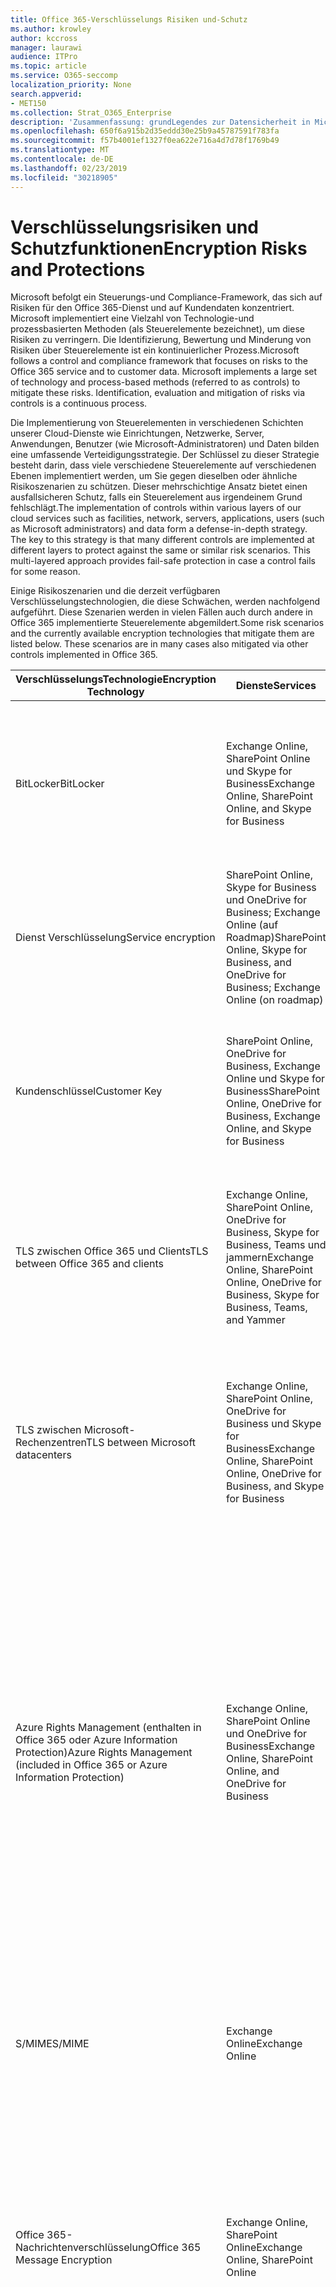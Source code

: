 ```yaml
---
title: Office 365-Verschlüsselungs Risiken und-Schutz
ms.author: krowley
author: kccross
manager: laurawi
audience: ITPro
ms.topic: article
ms.service: O365-seccomp
localization_priority: None
search.appverid:
- MET150
ms.collection: Strat_O365_Enterprise
description: 'Zusammenfassung: grundLegendes zur Datensicherheit in Microsoft Office 365.'
ms.openlocfilehash: 650f6a915b2d35eddd30e25b9a45787591f783fa
ms.sourcegitcommit: f57b4001ef1327f0ea622e716a4d7d78f1769b49
ms.translationtype: MT
ms.contentlocale: de-DE
ms.lasthandoff: 02/23/2019
ms.locfileid: "30218905"
---
```

# <a name="encryption-risks-and-protections"></a><span data-ttu-id="8b6af-103">Verschlüsselungsrisiken und Schutzfunktionen</span><span class="sxs-lookup"><span data-stu-id="8b6af-103">Encryption Risks and Protections</span></span>

<span data-ttu-id="8b6af-p101">Microsoft befolgt ein Steuerungs-und Compliance-Framework, das sich auf Risiken für den Office 365-Dienst und auf Kundendaten konzentriert. Microsoft implementiert eine Vielzahl von Technologie-und prozessbasierten Methoden (als Steuerelemente bezeichnet), um diese Risiken zu verringern. Die Identifizierung, Bewertung und Minderung von Risiken über Steuerelemente ist ein kontinuierlicher Prozess.</span><span class="sxs-lookup"><span data-stu-id="8b6af-p101">Microsoft follows a control and compliance framework that focuses on risks to the Office 365 service and to customer data. Microsoft implements a large set of technology and process-based methods (referred to as controls) to mitigate these risks. Identification, evaluation and mitigation of risks via controls is a continuous process.</span></span> 

<span data-ttu-id="8b6af-p102">Die Implementierung von Steuerelementen in verschiedenen Schichten unserer Cloud-Dienste wie Einrichtungen, Netzwerke, Server, Anwendungen, Benutzer (wie Microsoft-Administratoren) und Daten bilden eine umfassende Verteidigungsstrategie. Der Schlüssel zu dieser Strategie besteht darin, dass viele verschiedene Steuerelemente auf verschiedenen Ebenen implementiert werden, um Sie gegen dieselben oder ähnliche Risikoszenarien zu schützen. Dieser mehrschichtige Ansatz bietet einen ausfallsicheren Schutz, falls ein Steuerelement aus irgendeinem Grund fehlschlägt.</span><span class="sxs-lookup"><span data-stu-id="8b6af-p102">The implementation of controls within various layers of our cloud services such as facilities, network, servers, applications, users (such as Microsoft administrators) and data form a defense-in-depth strategy. The key to this strategy is that many different controls are implemented at different layers to protect against the same or similar risk scenarios. This multi-layered approach provides fail-safe protection in case a control fails for some reason.</span></span>

<span data-ttu-id="8b6af-p103">Einige Risikoszenarien und die derzeit verfügbaren Verschlüsselungstechnologien, die diese Schwächen, werden nachfolgend aufgeführt. Diese Szenarien werden in vielen Fällen auch durch andere in Office 365 implementierte Steuerelemente abgemildert.</span><span class="sxs-lookup"><span data-stu-id="8b6af-p103">Some risk scenarios and the currently available encryption technologies that mitigate them are listed below. These scenarios are in many cases also mitigated via other controls implemented in Office 365.</span></span>

| <span data-ttu-id="8b6af-112">VerschlüsselungsTechnologie</span><span class="sxs-lookup"><span data-stu-id="8b6af-112">Encryption Technology</span></span> | <span data-ttu-id="8b6af-113">Dienste</span><span class="sxs-lookup"><span data-stu-id="8b6af-113">Services</span></span> | <span data-ttu-id="8b6af-114">Schlüsselverwaltung</span><span class="sxs-lookup"><span data-stu-id="8b6af-114">Key Management</span></span> | <span data-ttu-id="8b6af-115">Risikoszenario</span><span class="sxs-lookup"><span data-stu-id="8b6af-115">Risk Scenario</span></span> | <span data-ttu-id="8b6af-116">Wert</span><span class="sxs-lookup"><span data-stu-id="8b6af-116">Value</span></span> |
|----------------------------------------------------------------------------------|--------------------------------------------------------------------------------------------------|---------------------|------------------------------------------------------------------------------------------------------------------------------------------|---------------------------------------------------------------------------------------------------------------------------------------------------------------------------------------------------------------------------------------------------------------------------------------------------------------------------------------------------------------------------------------------------------------------------------|
| <span data-ttu-id="8b6af-117">BitLocker</span><span class="sxs-lookup"><span data-stu-id="8b6af-117">BitLocker</span></span> | <span data-ttu-id="8b6af-118">Exchange Online, SharePoint Online und Skype for Business</span><span class="sxs-lookup"><span data-stu-id="8b6af-118">Exchange Online, SharePoint Online, and Skype for Business</span></span> | <span data-ttu-id="8b6af-119">Microsoft</span><span class="sxs-lookup"><span data-stu-id="8b6af-119">Microsoft</span></span> | <span data-ttu-id="8b6af-120">Datenträger oder Server in Office 365 werden gestohlen oder nicht ordnungsgemäß recycelt.</span><span class="sxs-lookup"><span data-stu-id="8b6af-120">Disks or servers in Office 365 are stolen or improperly recycled.</span></span> | <span data-ttu-id="8b6af-121">BitLocker bietet eine ausfallsichere Vorgehensweise zum Schutz vor Datenverlust aufgrund gestohlener oder nicht ordnungsgemäß recycelter Hardware (Server/Datenträger).</span><span class="sxs-lookup"><span data-stu-id="8b6af-121">BitLocker provides a fail-safe approach to protect against loss of data due to stolen or improperly recycled hardware (server/disk).</span></span> |
| <span data-ttu-id="8b6af-122">Dienst Verschlüsselung</span><span class="sxs-lookup"><span data-stu-id="8b6af-122">Service encryption</span></span> | <span data-ttu-id="8b6af-123">SharePoint Online, Skype for Business und OneDrive for Business; Exchange Online (auf Roadmap)</span><span class="sxs-lookup"><span data-stu-id="8b6af-123">SharePoint Online, Skype for Business, and OneDrive for Business; Exchange Online (on roadmap)</span></span> | <span data-ttu-id="8b6af-124">Microsoft</span><span class="sxs-lookup"><span data-stu-id="8b6af-124">Microsoft</span></span> | <span data-ttu-id="8b6af-125">Interner oder externer Hacker versucht, auf einzelne Dateien/Daten als BLOB zuzugreifen.</span><span class="sxs-lookup"><span data-stu-id="8b6af-125">Internal or external hacker tries to access individual files/data as a blob.</span></span> | <span data-ttu-id="8b6af-p104">Die verschlüsselten Daten können nicht ohne Zugriff auf Schlüssel entschlüsselt werden. Hilft, das Risiko eines Hacker-Zugriffs auf Daten zu verringern.</span><span class="sxs-lookup"><span data-stu-id="8b6af-p104">The encrypted data cannot be decrypted without access to keys. Helps to mitigate risk of a hacker accessing data.</span></span> |
| <span data-ttu-id="8b6af-128">Kundenschlüssel</span><span class="sxs-lookup"><span data-stu-id="8b6af-128">Customer Key</span></span> | <span data-ttu-id="8b6af-129">SharePoint Online, OneDrive for Business, Exchange Online und Skype for Business</span><span class="sxs-lookup"><span data-stu-id="8b6af-129">SharePoint Online, OneDrive for Business, Exchange Online, and Skype for Business</span></span> | <span data-ttu-id="8b6af-130">Kunde</span><span class="sxs-lookup"><span data-stu-id="8b6af-130">Customer</span></span> | <span data-ttu-id="8b6af-131">N/A (dieses Feature ist als Compliance-Feature konzipiert; nicht als Risikominderung.)</span><span class="sxs-lookup"><span data-stu-id="8b6af-131">N/A (This feature is designed as a compliance feature; not as a mitigation for any risk.)</span></span> | <span data-ttu-id="8b6af-132">Hilft Kunden bei der Erfüllung interner Vorschriften und Compliance-Verpflichtungen sowie der Möglichkeit, den Office 365-Dienst zu verlassen und den Zugriff von Microsoft auf Daten zu widerrufen.</span><span class="sxs-lookup"><span data-stu-id="8b6af-132">Helps customers meet internal regulation and compliance obligations, and the ability to leave the Office 365 service and revoke Microsoft’s access to data</span></span> |
| <span data-ttu-id="8b6af-133">TLS zwischen Office 365 und Clients</span><span class="sxs-lookup"><span data-stu-id="8b6af-133">TLS between Office 365 and clients</span></span> | <span data-ttu-id="8b6af-134">Exchange Online, SharePoint Online, OneDrive for Business, Skype for Business, Teams und jammern</span><span class="sxs-lookup"><span data-stu-id="8b6af-134">Exchange Online, SharePoint Online, OneDrive for Business, Skype for Business, Teams, and Yammer</span></span> | <span data-ttu-id="8b6af-135">Microsoft, Kunde</span><span class="sxs-lookup"><span data-stu-id="8b6af-135">Microsoft, Customer</span></span> | <span data-ttu-id="8b6af-136">Man-in-the-Middle-oder andere Angriffe, um den Datenfluss zwischen Office 365 und Clientcomputern über das Internet zu tippen.</span><span class="sxs-lookup"><span data-stu-id="8b6af-136">Man-in-the-middle or other attack to tap the data flow between Office 365 and client computers over Internet.</span></span> | <span data-ttu-id="8b6af-137">Diese Implementierung stellt sowohl Microsoft als auch Kunden einen Mehrwert bereit und sichert die Datenintegrität bei der Übermittlung zwischen Office 365 und dem Client.</span><span class="sxs-lookup"><span data-stu-id="8b6af-137">This implementation provides value to both Microsoft and customers and assures data integrity as it flows between Office 365 and the client.</span></span> |
| <span data-ttu-id="8b6af-138">TLS zwischen Microsoft-Rechenzentren</span><span class="sxs-lookup"><span data-stu-id="8b6af-138">TLS between Microsoft datacenters</span></span> | <span data-ttu-id="8b6af-139">Exchange Online, SharePoint Online, OneDrive for Business und Skype for Business</span><span class="sxs-lookup"><span data-stu-id="8b6af-139">Exchange Online, SharePoint Online, OneDrive for Business, and Skype for Business</span></span> | <span data-ttu-id="8b6af-140">Microsoft</span><span class="sxs-lookup"><span data-stu-id="8b6af-140">Microsoft</span></span> | <span data-ttu-id="8b6af-141">Man-in-the-Middle-oder andere Angriffe zum Tippen auf den Kundendaten Fluss zwischen Office 365-Servern in verschiedenen Microsoft-Rechenzentren.</span><span class="sxs-lookup"><span data-stu-id="8b6af-141">Man-in-the-middle or other attack to tap the customer data flow between Office 365 servers located in different Microsoft datacenters.</span></span> | <span data-ttu-id="8b6af-142">Diese Implementierung ist eine weitere Methode zum Schutz von Daten gegen Angriffe zwischen Microsoft-Rechenzentren.</span><span class="sxs-lookup"><span data-stu-id="8b6af-142">This implementation is another method to protect data against attacks between Microsoft datacenters.</span></span> |
| <span data-ttu-id="8b6af-143">Azure Rights Management (enthalten in Office 365 oder Azure Information Protection)</span><span class="sxs-lookup"><span data-stu-id="8b6af-143">Azure Rights Management (included in Office 365 or Azure Information Protection)</span></span> | <span data-ttu-id="8b6af-144">Exchange Online, SharePoint Online und OneDrive for Business</span><span class="sxs-lookup"><span data-stu-id="8b6af-144">Exchange Online, SharePoint Online, and OneDrive for Business</span></span> | <span data-ttu-id="8b6af-145">Kunde</span><span class="sxs-lookup"><span data-stu-id="8b6af-145">Customer</span></span> | <span data-ttu-id="8b6af-146">Die Daten fallen in die Hände einer Person, die keinen Zugriff auf die Daten haben sollte.</span><span class="sxs-lookup"><span data-stu-id="8b6af-146">Data falls into the hands of a person who should not have access to the data.</span></span> | <span data-ttu-id="8b6af-p105">Azure Information Protection verwendet Azure RMS, das den Kunden mithilfe von Verschlüsselungs-, Identitäts-und Autorisierungsrichtlinien einen Mehrwert bietet, um Dateien und e-Mails über mehrere Geräte hinweg zu schützen. Azure RMS bietet Kunden einen Mehrwert, wenn alle e-Mails von Office 365, die bestimmten Kriterien entsprechen (d. h. alle e-Mails an eine bestimmte Adresse), automatisch verschlüsselt werden können, bevor Sie an einen anderen Empfänger gesendet werden.</span><span class="sxs-lookup"><span data-stu-id="8b6af-p105">Azure Information Protection uses Azure RMS which provides value to customers by using encryption, identity, and authorization policies to help secure files and email across multiple devices. Azure RMS provides value to customers where all emails originating from Office 365 that match certain criteria (i.e., all emails to a certain address) can be automatically encrypted before they get sent to another recipient.</span></span> |
| <span data-ttu-id="8b6af-149">S/MIME</span><span class="sxs-lookup"><span data-stu-id="8b6af-149">S/MIME</span></span> | <span data-ttu-id="8b6af-150">Exchange Online</span><span class="sxs-lookup"><span data-stu-id="8b6af-150">Exchange Online</span></span> | <span data-ttu-id="8b6af-151">Kunde</span><span class="sxs-lookup"><span data-stu-id="8b6af-151">Customer</span></span> | <span data-ttu-id="8b6af-152">E-Mails fallen in die Hände einer Person, die nicht der vorgesehene Empfänger ist.</span><span class="sxs-lookup"><span data-stu-id="8b6af-152">Email falls into the hands of a person who is not the intended recipient.</span></span> | <span data-ttu-id="8b6af-153">S/MIME bietet Kunden einen Mehrwert, indem Sie sicherstellen, dass e-Mails, die mit S/MIME verschlüsselt sind, nur vom direkten Empfänger der e-Mail entschlüsselt werden können.</span><span class="sxs-lookup"><span data-stu-id="8b6af-153">S/MIME provides value to customers by assuring that email encrypted with S/MIME can only be decrypted by the direct recipient of the email.</span></span> |
| <span data-ttu-id="8b6af-154">Office 365-Nachrichtenverschlüsselung</span><span class="sxs-lookup"><span data-stu-id="8b6af-154">Office 365 Message Encryption</span></span> | <span data-ttu-id="8b6af-155">Exchange Online, SharePoint Online</span><span class="sxs-lookup"><span data-stu-id="8b6af-155">Exchange Online, SharePoint Online</span></span> | <span data-ttu-id="8b6af-156">Kunde</span><span class="sxs-lookup"><span data-stu-id="8b6af-156">Customer</span></span> | <span data-ttu-id="8b6af-157">E-Mails, einschließlich geschützter Anlagen, fallen in die Hände einer Person innerhalb oder außerhalb von Office 365, die nicht der vorgesehene Empfänger der e-Mail ist.</span><span class="sxs-lookup"><span data-stu-id="8b6af-157">Email, including protected attachments, falls in hands of a person either within or outside Office 365 who is not the intended recipient of the email.</span></span> | <span data-ttu-id="8b6af-158">OM bietet Kunden einen Mehrwert, wenn alle e-Mails von Office 365, die bestimmten Kriterien entsprechen (d. h. alle e-Mails an eine bestimmte Adresse), automatisch verschlüsselt werden, bevor Sie an einen anderen internen oder externen Empfänger gesendet werden.</span><span class="sxs-lookup"><span data-stu-id="8b6af-158">OME provides value to customers where all emails originating from Office 365 that match certain criteria (i.e., all emails to a certain address) are automatically encrypted before they get sent to another internal or an external recipient.</span></span> |
| <span data-ttu-id="8b6af-159">SMTP-TLS mit Partnerorganisation</span><span class="sxs-lookup"><span data-stu-id="8b6af-159">SMTP TLS with partner organization</span></span> | <span data-ttu-id="8b6af-160">Exchange Online</span><span class="sxs-lookup"><span data-stu-id="8b6af-160">Exchange Online</span></span> | <span data-ttu-id="8b6af-161">Kunde</span><span class="sxs-lookup"><span data-stu-id="8b6af-161">Customer</span></span> | <span data-ttu-id="8b6af-162">E-Mails werden während der Übertragung von einem Office 365-Mandanten zu einer anderen Partnerorganisation über einen man-in-the-Middle-oder anderen Angriff abgefangen.</span><span class="sxs-lookup"><span data-stu-id="8b6af-162">Email is intercepted via a man-in-the-middle or other attack while in transit from an Office 365 tenant to another partner organization.</span></span> | <span data-ttu-id="8b6af-163">Dieses Szenario bietet dem Kunden einen Mehrwert, sodass Sie alle e-Mails zwischen Ihrem Office 365-Mandanten und der e-Mail-Organisation Ihres Partners innerhalb eines verschlüsselten SMTP-Kanals senden/empfangen können.</span><span class="sxs-lookup"><span data-stu-id="8b6af-163">This scenario provides value to the customer such that they can send/receive all emails between their Office 365 tenant and their partner’s email organization inside an encrypted SMTP channel.</span></span> |

## <a name="encryption-technologies-available-in-office-365-multi-tenant-environments"></a><span data-ttu-id="8b6af-164">In Office 365-Umgebungen mit mehreren Mandanten verfügbare Verschlüsselungstechnologien</span><span class="sxs-lookup"><span data-stu-id="8b6af-164">Encryption technologies available in Office 365 multi-tenant environments</span></span>

| <span data-ttu-id="8b6af-165">VerschlüsselungsTechnologie</span><span class="sxs-lookup"><span data-stu-id="8b6af-165">Encryption Technology</span></span> | <span data-ttu-id="8b6af-166">Implementiert von</span><span class="sxs-lookup"><span data-stu-id="8b6af-166">Implemented by</span></span> | <span data-ttu-id="8b6af-167">Algorithmus und Stärke des Schlüsselaustauschs</span><span class="sxs-lookup"><span data-stu-id="8b6af-167">Key Exchange Algorithm and Strength</span></span> | <span data-ttu-id="8b6af-168">Schlüsselverwaltung \*</span><span class="sxs-lookup"><span data-stu-id="8b6af-168">Key Management\*</span></span> | <span data-ttu-id="8b6af-169">FIPS 140-2 validiert</span><span class="sxs-lookup"><span data-stu-id="8b6af-169">FIPS 140-2 Validated</span></span> |
|----------------------------------------------------------------------------------|-------------------------|------------------------------------------------------------------------------------------------------------------------------------------------------------------------------------|--------------------------------------------------------------------------------------------------------------------------------------------------------------------------------------------------------------------------------------------------------------------------------------------------------------------------------------------------------------------------------------------------------------------------------------------------------------------------------------------------------------------------------------------------------------------------------------------------------------------------------------------------------------------------------------------------------------------------------------------------------------------------------------------------------------------------------------------------------------------------------------------------------------|-----------------------------------------------------------------------|
| <span data-ttu-id="8b6af-170">BitLocker</span><span class="sxs-lookup"><span data-stu-id="8b6af-170">BitLocker</span></span> | <span data-ttu-id="8b6af-171">Exchange Online</span><span class="sxs-lookup"><span data-stu-id="8b6af-171">Exchange Online</span></span> | <span data-ttu-id="8b6af-172">AES 128-Bit +</span><span class="sxs-lookup"><span data-stu-id="8b6af-172">AES 128-bit+</span></span> | <span data-ttu-id="8b6af-p106">Der externe AES-Schlüssel wird in einem geHeimen Tresor und in der Registrierung des Exchange-Servers gespeichert. Bei dem geHeimen Tresor handelt es sich um ein sicheres Repository, für das ein Zugriff auf hoher Ebene und Genehmigungen erforderlich ist. Der Zugriff kann nur über ein internes Tool namens Lockbox angefordert und genehmigt werden. Der externe AES-Schlüssel wird auch im Trusted Platform-Modul auf dem Server gespeichert. Ein numerisches Kennwort mit 48 Ziffern wird in Active Directory gespeichert und von Lockbox geschützt.</span><span class="sxs-lookup"><span data-stu-id="8b6af-p106">AES external key is stored in a Secret Safe and in the registry of the Exchange server. The Secret Safe is a secured repository that requires high-level elevation and approvals to access. Access can be requested and approved only by using an internal tool called Lockbox. The AES external key is also stored in the Trusted Platform Module in the server. A 48-digit numerical password is stored in Active Directory and protected by Lockbox.</span></span> | <span data-ttu-id="8b6af-178">Ja, für Server, die AES 256-Bit \* \* verwenden</span><span class="sxs-lookup"><span data-stu-id="8b6af-178">Yes, for servers that use AES 256-bit\*\*</span></span> |
|  | <span data-ttu-id="8b6af-179">SharePoint Online</span><span class="sxs-lookup"><span data-stu-id="8b6af-179">SharePoint Online</span></span> | <span data-ttu-id="8b6af-180">AES 256-Bit</span><span class="sxs-lookup"><span data-stu-id="8b6af-180">AES 256-bit</span></span> | <span data-ttu-id="8b6af-p107">Der externe AES-Schlüssel wird in einem geHeimen Tresor gespeichert. Bei dem geHeimen Tresor handelt es sich um ein sicheres Repository, für das ein Zugriff auf hoher Ebene und Genehmigungen erforderlich ist. Der Zugriff kann nur über ein internes Tool namens Lockbox angefordert und genehmigt werden. Der externe AES-Schlüssel wird auch im Trusted Platform-Modul auf dem Server gespeichert. Ein numerisches Kennwort mit 48 Ziffern wird in Active Directory gespeichert und von Lockbox geschützt.</span><span class="sxs-lookup"><span data-stu-id="8b6af-p107">AES external key is stored in a Secret Safe. The Secret Safe is a secured repository that requires high-level elevation and approvals to access. Access can be requested and approved only by using an internal tool called Lockbox. The AES external key is also stored in the Trusted Platform Module in the server. A 48-digit numerical password is stored in Active Directory and protected by Lockbox.</span></span> | <span data-ttu-id="8b6af-186">Ja</span><span class="sxs-lookup"><span data-stu-id="8b6af-186">Yes</span></span> |
|  | <span data-ttu-id="8b6af-187">Skype for Business</span><span class="sxs-lookup"><span data-stu-id="8b6af-187">Skype for Business</span></span> | <span data-ttu-id="8b6af-188">AES 256-Bit</span><span class="sxs-lookup"><span data-stu-id="8b6af-188">AES 256-bit</span></span> | <span data-ttu-id="8b6af-p108">Der externe AES-Schlüssel wird in einem geHeimen Tresor gespeichert. Bei dem geHeimen Tresor handelt es sich um ein sicheres Repository, für das ein Zugriff auf hoher Ebene und Genehmigungen erforderlich ist. Der Zugriff kann nur über ein internes Tool namens Lockbox angefordert und genehmigt werden. Der externe AES-Schlüssel wird auch im Trusted Platform-Modul auf dem Server gespeichert. Ein numerisches Kennwort mit 48 Ziffern wird in Active Directory gespeichert und von Lockbox geschützt.</span><span class="sxs-lookup"><span data-stu-id="8b6af-p108">AES external key is stored in a Secret Safe. The Secret Safe is a secured repository that requires high-level elevation and approvals to access. Access can be requested and approved only by using an internal tool called Lockbox. The AES external key is also stored in the Trusted Platform Module in the server. A 48-digit numerical password is stored in Active Directory and protected by Lockbox.</span></span> | <span data-ttu-id="8b6af-194">Ja</span><span class="sxs-lookup"><span data-stu-id="8b6af-194">Yes</span></span> |
| <span data-ttu-id="8b6af-195">Dienst Verschlüsselung</span><span class="sxs-lookup"><span data-stu-id="8b6af-195">Service Encryption</span></span> | <span data-ttu-id="8b6af-196">SharePoint Online</span><span class="sxs-lookup"><span data-stu-id="8b6af-196">SharePoint Online</span></span> | <span data-ttu-id="8b6af-197">AES 256-Bit</span><span class="sxs-lookup"><span data-stu-id="8b6af-197">AES 256-bit</span></span> | <span data-ttu-id="8b6af-p109">Die Schlüssel, die zum Verschlüsseln der Blobs verwendet werden, werden in der SharePoint Online-Inhaltsdatenbank gespeichert. Die SharePoint Online-Inhaltsdatenbanken werden in Ruhe durch Datenbankzugriffs Steuerelemente und Verschlüsselung geschützt. Die Verschlüsselung erfolgt mithilfe von DSA in der Azure SQL-Datenbank. Diese Geheimnisse befinden sich auf Dienstebene für SharePoint Online, nicht auf Mandantenebene. Diese Geheimnisse (auch als Hauptschlüssel bezeichnet) werden in einem separaten sicheren Repository gespeichert, das als Schlüsselspeicher bezeichnet wird. DSA bietet Sicherheit in Ruhe sowohl für die aktive Datenbank als auch für die Datenbanksicherungen und Transaktionsprotokolle. Wenn Kunden den optionalen Schlüssel angeben, wird der Kundenschlüssel in Azure Key Vault gespeichert, und der Dienst verwendet den Schlüssel, um einen Mandanten Schlüssel zu verschlüsseln, der verwendet wird, um einen Website Schlüssel zu verschlüsseln, der dann zum Verschlüsseln der Tasten auf Dateiebene verwendet wird. Im Wesentlichen wird eine neue Schlüsselhierarchie eingeführt, wenn der Kunde einen Schlüssel bereitstellt.</span><span class="sxs-lookup"><span data-stu-id="8b6af-p109">The keys used to encrypt the blobs are stored in the SharePoint Online Content Database. The SharePoint Online Content Databases is protected by database access controls and encryption at rest. Encryption is performed using TDE in Azure SQL Database. These secrets are at the service level for SharePoint Online, not at the tenant level. These secrets (sometimes referred to as the master keys) are stored in a separate secure repository called the Key Store. TDE provides security at rest for both the active database and the database backups and transaction logs. When customers provide the optional key, the customer key is stored in Azure Key Vault, and the service uses the key to encrypt a tenant key, which is used to encrypt a site key, which is then used to encrypt the file level keys. Essentially, a new key hierarchy is introduced when the customer provides a key.</span></span> | <span data-ttu-id="8b6af-206">Ja</span><span class="sxs-lookup"><span data-stu-id="8b6af-206">Yes</span></span> |
|  | <span data-ttu-id="8b6af-207">Skype for Business</span><span class="sxs-lookup"><span data-stu-id="8b6af-207">Skype for Business</span></span> | <span data-ttu-id="8b6af-208">AES 256-Bit</span><span class="sxs-lookup"><span data-stu-id="8b6af-208">AES 256-bit</span></span> | <span data-ttu-id="8b6af-p110">Jedes Datenelement wird mit einem anderen zufällig generierten 256-Bit-Schlüssel verschlüsselt. Der Verschlüsselungsschlüssel wird in einer entsprechenden Metadaten-XML-Datei gespeichert, die auch über einen Hauptschlüssel pro Konferenz verschlüsselt wird. Der Hauptschlüssel wird auch zufällig einmal pro Konferenz generiert.</span><span class="sxs-lookup"><span data-stu-id="8b6af-p110">Each piece of data is encrypted using a different randomly generated 256-bit key. The encryption key is stored in a corresponding metadata XML file which is also encrypted by a per-conference master key. The master key is also randomly generated once per conference.</span></span> | <span data-ttu-id="8b6af-212">Ja</span><span class="sxs-lookup"><span data-stu-id="8b6af-212">Yes</span></span> |
|  | <span data-ttu-id="8b6af-213">Exchange Online</span><span class="sxs-lookup"><span data-stu-id="8b6af-213">Exchange Online</span></span> | <span data-ttu-id="8b6af-214">AES 256-Bit</span><span class="sxs-lookup"><span data-stu-id="8b6af-214">AES 256-bit</span></span> | <span data-ttu-id="8b6af-215">Jedes Postfach wird mithilfe einer Daten Verschlüsselungsrichtlinie verschlüsselt, die von Microsoft gesteuerte Verschlüsselungsschlüssel (bei Roadmap) oder vom Kunden (bei Verwendung des Kunden Schlüssels) verwendet.</span><span class="sxs-lookup"><span data-stu-id="8b6af-215">Each mailbox is encrypted using a data encryption policy that uses encryption keys controlled by Microsoft (on roadmap) or by the customer (when Customer Key is used).</span></span> | <span data-ttu-id="8b6af-216">Ja</span><span class="sxs-lookup"><span data-stu-id="8b6af-216">Yes</span></span> |
| <span data-ttu-id="8b6af-217">TLS zwischen Office 365 und Clients/Partnern</span><span class="sxs-lookup"><span data-stu-id="8b6af-217">TLS between Office 365 and clients/partners</span></span> | <span data-ttu-id="8b6af-218">Exchange Online</span><span class="sxs-lookup"><span data-stu-id="8b6af-218">Exchange Online</span></span> | [<span data-ttu-id="8b6af-219">Opportunistisches TLS unterstützt mehrere Verschlüsselungs Pakete</span><span class="sxs-lookup"><span data-stu-id="8b6af-219">Opportunistic TLS supporting multiple cipher suites</span></span>](https://technet.microsoft.com/en-us/library/mt163898.aspx) | <span data-ttu-id="8b6af-220">Das TLS-Zertifikat für Exchange Online (outlook.office.com) ist ein 2048-Bit-SHA256RSA-Zertifikat, das von Baltimore CyberTrust root herausgegeben wird.</span><span class="sxs-lookup"><span data-stu-id="8b6af-220">The TLS certificate for Exchange Online (outlook.office.com) is a 2048-bit SHA256RSA certificate issued by Baltimore CyberTrust Root.</span></span> <br> <br> <span data-ttu-id="8b6af-221">Das TLS-Stammzertifikat für Exchange Online ist ein 2048-Bit-SHA1RSA-Zertifikat, ausgestellt von Baltimore CyberTrust root.</span><span class="sxs-lookup"><span data-stu-id="8b6af-221">The TLS root certificate for Exchange Online is a 2048-bit SHA1RSA certificate issued by Baltimore CyberTrust Root.</span></span> | <span data-ttu-id="8b6af-222">Ja, wenn TLS 1,2 mit 256-Bit-Verschlüsselungsstärke verwendet wird</span><span class="sxs-lookup"><span data-stu-id="8b6af-222">Yes, when TLS 1.2 with 256-bit cipher strength is used</span></span> |
|  | <span data-ttu-id="8b6af-223">SharePoint Online</span><span class="sxs-lookup"><span data-stu-id="8b6af-223">SharePoint Online</span></span> | <span data-ttu-id="8b6af-224">TLS 1,2 mit AES 256</span><span class="sxs-lookup"><span data-stu-id="8b6af-224">TLS 1.2 with AES 256</span></span> <br> <br> [<span data-ttu-id="8b6af-225">Datenverschlüsselung in OneDrive for Business und SharePoint Online</span><span class="sxs-lookup"><span data-stu-id="8b6af-225">Data Encryption in OneDrive for Business and SharePoint Online</span></span>](https://technet.microsoft.com/en-us/library/dn905447.aspx) | <span data-ttu-id="8b6af-226">Das TLS-Zertifikat für SharePoint Online (\*. sharepoint.com) ist ein 2048-Bit-SHA256RSA-Zertifikat, ausgestellt von Baltimore CyberTrust root.</span><span class="sxs-lookup"><span data-stu-id="8b6af-226">The TLS certificate for SharePoint Online (\*.sharepoint.com) is a 2048-bit SHA256RSA certificate issued by Baltimore CyberTrust Root.</span></span> <br> <br> <span data-ttu-id="8b6af-227">Das TLS-Stammzertifikat für SharePoint Online ist ein 2048-Bit-SHA1RSA-Zertifikat, ausgestellt von Baltimore CyberTrust root.</span><span class="sxs-lookup"><span data-stu-id="8b6af-227">The TLS root certificate for SharePoint Online is a 2048-bit SHA1RSA certificate issued by Baltimore CyberTrust Root.</span></span> | <span data-ttu-id="8b6af-228">Ja</span><span class="sxs-lookup"><span data-stu-id="8b6af-228">Yes</span></span> |
|  | <span data-ttu-id="8b6af-229">Skype for Business</span><span class="sxs-lookup"><span data-stu-id="8b6af-229">Skype for Business</span></span> | [<span data-ttu-id="8b6af-230">TLS für SIP-und PSOM-Datenfreigabesitzungen</span><span class="sxs-lookup"><span data-stu-id="8b6af-230">TLS for SIP communications and PSOM data sharing sessions</span></span>](https://support.office.com/article/Set-up-your-network-for-Skype-for-Business-Online-d21f89b0-3afc-432e-b735-036b2432fdbf) | <span data-ttu-id="8b6af-231">Das TLS-Zertifikat für Skype for Business (\*. lync.com) ist ein 2048-Bit-SHA256RSA-Zertifikat, ausgestellt von Baltimore CyberTrust root.</span><span class="sxs-lookup"><span data-stu-id="8b6af-231">The TLS certificate for Skype for Business (\*.lync.com) is a 2048-bit SHA256RSA certificate issued by Baltimore CyberTrust Root.</span></span> <br> <br> <span data-ttu-id="8b6af-232">Das TLS-Stammzertifikat für Skype for Business ist ein 2048-Bit-SHA256RSA-Zertifikat, ausgestellt von Baltimore CyberTrust root.</span><span class="sxs-lookup"><span data-stu-id="8b6af-232">The TLS root certificate for Skype for Business is a 2048-bit SHA256RSA certificate issued by Baltimore CyberTrust Root.</span></span> | <span data-ttu-id="8b6af-233">Ja</span><span class="sxs-lookup"><span data-stu-id="8b6af-233">Yes</span></span> |
|  | <span data-ttu-id="8b6af-234">Microsoft Teams</span><span class="sxs-lookup"><span data-stu-id="8b6af-234">Microsoft Teams</span></span> | <span data-ttu-id="8b6af-235">TLS 1,2 mit AES 256</span><span class="sxs-lookup"><span data-stu-id="8b6af-235">TLS 1.2 with AES 256</span></span> <br> <br> [<span data-ttu-id="8b6af-236">Häufig gestellte Fragen zu Microsoft Teams – Administratorhilfe</span><span class="sxs-lookup"><span data-stu-id="8b6af-236">Frequently asked questions about Microsoft Teams – Admin Help</span></span>](https://docs.microsoft.com/MicrosoftTeams/teams-overview) | <span data-ttu-id="8b6af-237">Das TLS-Zertifikat für Microsoft Teams (teams.microsoft.com, edge.skype.com) ist ein 2048-Bit-SHA256RSA-Zertifikat, das von Baltimore CyberTrust root herausgegeben wird.</span><span class="sxs-lookup"><span data-stu-id="8b6af-237">The TLS certificate for Microsoft Teams (teams.microsoft.com, edge.skype.com) is a 2048-bit SHA256RSA certificate issued by Baltimore CyberTrust Root.</span></span> <br> <br> <span data-ttu-id="8b6af-238">Das TLS-Stammzertifikat für Microsoft Teams ist ein 2048-Bit-SHA256RSA-Zertifikat, ausgestellt von Baltimore CyberTrust root.</span><span class="sxs-lookup"><span data-stu-id="8b6af-238">The TLS root certificate for Microsoft Teams is a 2048-bit SHA256RSA certificate issued by Baltimore CyberTrust Root.</span></span> | <span data-ttu-id="8b6af-239">Ja</span><span class="sxs-lookup"><span data-stu-id="8b6af-239">Yes</span></span> |
| <span data-ttu-id="8b6af-240">TLS zwischen Microsoft-Rechenzentren</span><span class="sxs-lookup"><span data-stu-id="8b6af-240">TLS between Microsoft datacenters</span></span> | <span data-ttu-id="8b6af-241">Alle Office 365-Dienste</span><span class="sxs-lookup"><span data-stu-id="8b6af-241">All Office 365 services</span></span> | <span data-ttu-id="8b6af-242">TLS 1,2 mit AES 256</span><span class="sxs-lookup"><span data-stu-id="8b6af-242">TLS 1.2 with AES 256</span></span> <br> <br> <span data-ttu-id="8b6af-243">Secure Real-Time Transport Protocol (SRTP)</span><span class="sxs-lookup"><span data-stu-id="8b6af-243">Secure Real-time Transport Protocol (SRTP)</span></span> | <span data-ttu-id="8b6af-244">Microsoft verwendet eine intern verwaltete und bereitgestellte Zertifizierungsstelle für die Server-zu-Server-Kommunikation zwischen Microsoft-Rechenzentren.</span><span class="sxs-lookup"><span data-stu-id="8b6af-244">Microsoft uses an internally managed and deployed certification authority for server-to-server communications between Microsoft datacenters.</span></span> | <span data-ttu-id="8b6af-245">Ja</span><span class="sxs-lookup"><span data-stu-id="8b6af-245">Yes</span></span> |
| <span data-ttu-id="8b6af-246">Azure Rights Management (enthalten in Office 365 oder Azure Information Protection)</span><span class="sxs-lookup"><span data-stu-id="8b6af-246">Azure Rights Management (included in Office 365 or Azure Information Protection)</span></span> | <span data-ttu-id="8b6af-247">Exchange Online</span><span class="sxs-lookup"><span data-stu-id="8b6af-247">Exchange Online</span></span> | <span data-ttu-id="8b6af-p111">Unterstützt [kryptografischEn Modus 2](https://docs.microsoft.com/previous-versions/windows/it-pro/windows-server-2008-R2-and-2008/hh867439(v=ws.10)), eine aktualisierte und erweiterte RMS-kryptografische Implementierung. Es unterstützt RSA 2048 für Signatur und Verschlüsselung und SHA-256 für Hash in der Signatur.</span><span class="sxs-lookup"><span data-stu-id="8b6af-p111">Supports [Cryptographic Mode 2](https://docs.microsoft.com/previous-versions/windows/it-pro/windows-server-2008-R2-and-2008/hh867439(v=ws.10)), an updated and enhanced RMS cryptographic implementation. It supports RSA 2048 for signature and encryption, and SHA-256 for hash in the signature.</span></span> | <span data-ttu-id="8b6af-250">[Von Microsoft verwaltet](https://docs.microsoft.com/azure/information-protection/plan-implement-tenant-key).</span><span class="sxs-lookup"><span data-stu-id="8b6af-250">[Managed by Microsoft](https://docs.microsoft.com/azure/information-protection/plan-implement-tenant-key).</span></span> | <span data-ttu-id="8b6af-251">Ja</span><span class="sxs-lookup"><span data-stu-id="8b6af-251">Yes</span></span> |
|  | <span data-ttu-id="8b6af-252">SharePoint Online</span><span class="sxs-lookup"><span data-stu-id="8b6af-252">SharePoint Online</span></span> | <span data-ttu-id="8b6af-p112">Unterstützt [kryptografischEn Modus 2](https://docs.microsoft.com/previous-versions/windows/it-pro/windows-server-2008-R2-and-2008/hh867439(v=ws.10)), eine aktualisierte und erweiterte RMS-kryptografische Implementierung. Es unterstützt RSA 2048 für Signatur und Verschlüsselung und SHA-256 für Signatur.</span><span class="sxs-lookup"><span data-stu-id="8b6af-p112">Supports [Cryptographic Mode 2](https://docs.microsoft.com/previous-versions/windows/it-pro/windows-server-2008-R2-and-2008/hh867439(v=ws.10)), an updated and enhanced RMS cryptographic implementation. It supports RSA 2048 for signature and encryption, and SHA-256 for signature.</span></span> | <span data-ttu-id="8b6af-255">[Von Microsoft verwaltet](https://docs.microsoft.com/azure/information-protection/plan-implement-tenant-key), was die Standardeinstellung ist; oder</span><span class="sxs-lookup"><span data-stu-id="8b6af-255">[Managed by Microsoft](https://docs.microsoft.com/azure/information-protection/plan-implement-tenant-key), which is the default setting; or</span></span> <br> <br> <span data-ttu-id="8b6af-p113">Vom Kunden verwaltete, eine Alternative zu Microsoft-verwalteten Schlüsseln. Die Organisation, die über ein von IT verwaltetes Azure-Abonnement verfügt, kann BYOK verwenden und die Verwendung ohne zusätzliche Kosten protokollieren. Weitere Informationen finden Sie unter [Implementieren Ihres eigenen Schlüssels](https://docs.microsoft.com/azure/information-protection/plan-implement-tenant-key). In dieser Konfiguration werden Thales-HSMs verwendet, um Ihre Schlüssel zu schützen. Weitere Informationen finden Sie unter [thalEs HSMs und Azure RMS](http://www.thales-esecurity.com/msrms/cloud).</span><span class="sxs-lookup"><span data-stu-id="8b6af-p113">Customer-managed, which is an alternative to Microsoft-managed keys. Organization that have an IT-managed Azure subscription can use BYOK and log its usage at no extra charge. For more information, see [Implementing bring your own key](https://docs.microsoft.com/azure/information-protection/plan-implement-tenant-key). In this configuration, Thales HSMs are used to protect your keys. For more information, see [Thales HSMs and Azure RMS](http://www.thales-esecurity.com/msrms/cloud).</span></span> | <span data-ttu-id="8b6af-261">Ja</span><span class="sxs-lookup"><span data-stu-id="8b6af-261">Yes</span></span> |
| <span data-ttu-id="8b6af-262">S/MIME</span><span class="sxs-lookup"><span data-stu-id="8b6af-262">S/MIME</span></span> | <span data-ttu-id="8b6af-263">Exchange Online</span><span class="sxs-lookup"><span data-stu-id="8b6af-263">Exchange Online</span></span> | <span data-ttu-id="8b6af-264">Syntax Standard für kryptografische nachRichten 1,5 (PKCS #7)</span><span class="sxs-lookup"><span data-stu-id="8b6af-264">Cryptographic Message Syntax Standard 1.5 (PKCS #7)</span></span> | <span data-ttu-id="8b6af-p114">Hängt von der vom Kunden verwalteten Infrastruktur für öffentliche Schlüssel ab. Die Schlüsselverwaltung wird vom Kunden ausgeführt, und Microsoft hat nie Zugriff auf die privaten Schlüssel, die zum Signieren und entschlüsseln verwendet werden.</span><span class="sxs-lookup"><span data-stu-id="8b6af-p114">Depends on the customer-managed public key infrastructure deployed. Key management is performed by the customer, and Microsoft never has access to the private keys used for signing and decryption.</span></span> | <span data-ttu-id="8b6af-267">Ja, wenn es konfiguriert ist, ausgehende Nachrichten mit 3DES oder AES256 zu verschlüsseln</span><span class="sxs-lookup"><span data-stu-id="8b6af-267">Yes, when configured to encrypt outgoing messages with 3DES or AES256</span></span> |
| <span data-ttu-id="8b6af-268">Office 365-Nachrichtenverschlüsselung</span><span class="sxs-lookup"><span data-stu-id="8b6af-268">Office 365 Message Encryption</span></span> | <span data-ttu-id="8b6af-269">Exchange Online</span><span class="sxs-lookup"><span data-stu-id="8b6af-269">Exchange Online</span></span> | <span data-ttu-id="8b6af-270">Identisch mit Azure RMS ([kryptografischEr Modus 2](https://technet.microsoft.com/en-us/library/dn569290.aspx) – RSA 2048 für Signatur und Verschlüsselung und SHA-256 für Signatur)</span><span class="sxs-lookup"><span data-stu-id="8b6af-270">Same as Azure RMS ([Cryptographic Mode 2](https://technet.microsoft.com/en-us/library/dn569290.aspx) - RSA 2048 for signature and encryption, and SHA-256 for signature)</span></span> | <span data-ttu-id="8b6af-p115">Verwendet Azure Information Protection als Verschlüsselungsinfrastruktur. Die verwendete Verschlüsselungsmethode hängt davon ab, wo Sie die RMS-Schlüssel zum Verschlüsseln und Entschlüsseln von Nachrichten abrufen.</span><span class="sxs-lookup"><span data-stu-id="8b6af-p115">Uses Azure Information Protection as its encryption infrastructure. The encryption method used depends on where you obtain the RMS keys used to encrypt and decrypt messages.</span></span> | <span data-ttu-id="8b6af-273">Ja</span><span class="sxs-lookup"><span data-stu-id="8b6af-273">Yes</span></span> |
| <span data-ttu-id="8b6af-274">SMTP-TLS mit Partnerorganisation</span><span class="sxs-lookup"><span data-stu-id="8b6af-274">SMTP TLS with partner organization</span></span> | <span data-ttu-id="8b6af-275">Exchange Online</span><span class="sxs-lookup"><span data-stu-id="8b6af-275">Exchange Online</span></span> | <span data-ttu-id="8b6af-276">TLS 1,2 mit AES 256</span><span class="sxs-lookup"><span data-stu-id="8b6af-276">TLS 1.2 with AES 256</span></span> | <span data-ttu-id="8b6af-277">Das TLS-Zertifikat für Exchange Online (outlook.office.com) ist ein 2048-Bit-SHA256RSA-Zertifikat, das von Baltimore CyberTrust root herausgegeben wird.</span><span class="sxs-lookup"><span data-stu-id="8b6af-277">The TLS certificate for Exchange Online (outlook.office.com) is a 2048-bit SHA256RSA certificate issued by Baltimore CyberTrust Root.</span></span> <br> <br> <span data-ttu-id="8b6af-278">Das TLS-Stammzertifikat für Exchange Online ist ein 2048-Bit-SHA1RSA-Zertifikat, ausgestellt von Baltimore CyberTrust root.</span><span class="sxs-lookup"><span data-stu-id="8b6af-278">The TLS root certificate for Exchange Online is a 2048-bit SHA1RSA certificate issued by Baltimore CyberTrust Root.</span></span> | <span data-ttu-id="8b6af-279">Ja, wenn TLS 1,2 mit 256-Bit-Verschlüsselungsstärke verwendet wird</span><span class="sxs-lookup"><span data-stu-id="8b6af-279">Yes, when TLS 1.2 with 256-bit cipher strength is used</span></span> |

<span data-ttu-id="8b6af-280">\**TLS-Zertifikate, auf die in dieser Tabelle verwiesen wird, gelten für US-Rechenzentren; nicht-US-Rechenzentren verwenden auch 2048-Bit-SHA256RSA-Zertifikate.*</span><span class="sxs-lookup"><span data-stu-id="8b6af-280">\**TLS certificates referenced in this table are for US datacenters; non-US datacenters also use 2048-bit SHA256RSA certificates.*</span></span>

<span data-ttu-id="8b6af-281">\*\**Die meisten Server in der Exchange Online-Umgebung mit mehreren Mandanten wurden mit der AES 256-Bit-Verschlüsselung für BitLocker bereitgestellt. Server mit AES 128-Bit werden schrittweise auslaufen.*</span><span class="sxs-lookup"><span data-stu-id="8b6af-281">\*\**Most servers in the Exchange Online multi-tenant environment have been deployed with AES 256-bit encryption for BitLocker. Servers using AES 128-bit are being phased out.*</span></span>

## <a name="encryption-technologies-available-in-government-cloud-community-environments"></a><span data-ttu-id="8b6af-282">Verschlüsselungstechnologien in Cloud-Community-Umgebungen der Umgebung</span><span class="sxs-lookup"><span data-stu-id="8b6af-282">Encryption technologies available in Government cloud community environments</span></span>

| <span data-ttu-id="8b6af-283">VerschlüsselungsTechnologie</span><span class="sxs-lookup"><span data-stu-id="8b6af-283">Encryption Technology</span></span> | <span data-ttu-id="8b6af-284">Implementiert von</span><span class="sxs-lookup"><span data-stu-id="8b6af-284">Implemented by</span></span> | <span data-ttu-id="8b6af-285">Algorithmus und Stärke des Schlüsselaustauschs</span><span class="sxs-lookup"><span data-stu-id="8b6af-285">Key Exchange Algorithm and Strength</span></span> | <span data-ttu-id="8b6af-286">Schlüsselverwaltung \*</span><span class="sxs-lookup"><span data-stu-id="8b6af-286">Key Management\*</span></span> | <span data-ttu-id="8b6af-287">FIPS 140-2 validiert</span><span class="sxs-lookup"><span data-stu-id="8b6af-287">FIPS 140-2 Validated</span></span> |
|---------------------------------------------|--------------------------------------------------------|------------------------------------------------------------------------------------------------------------------------------------------------------------------------------------|--------------------------------------------------------------------------------------------------------------------------------------------------------------------------------------------------------------------------------------------------------------------------------------------------------------------------------------------------------------------------------------------------------------------------------------------------------------------------------------------------------------------------------------------------------------------------------------------------------------------------------------------------------------------------------------------------------------------------------------------------------------------------------------------------------------------------------------------------------------------------------------------------------------|-------------------------------------------------------------------------|
| <span data-ttu-id="8b6af-288">BitLocker</span><span class="sxs-lookup"><span data-stu-id="8b6af-288">BitLocker</span></span> | <span data-ttu-id="8b6af-289">Exchange Online</span><span class="sxs-lookup"><span data-stu-id="8b6af-289">Exchange Online</span></span> | <span data-ttu-id="8b6af-290">AES 256-Bit</span><span class="sxs-lookup"><span data-stu-id="8b6af-290">AES 256-bit</span></span> | <span data-ttu-id="8b6af-p116">Der externe AES-Schlüssel wird in einem geHeimen Tresor und in der Registrierung des Exchange-Servers gespeichert. Bei dem geHeimen Tresor handelt es sich um ein sicheres Repository, für das ein Zugriff auf hoher Ebene und Genehmigungen erforderlich ist. Der Zugriff kann nur über ein internes Tool namens Lockbox angefordert und genehmigt werden. Der externe AES-Schlüssel wird auch im Trusted Platform-Modul auf dem Server gespeichert. Ein numerisches Kennwort mit 48 Ziffern wird in Active Directory gespeichert und von Lockbox geschützt.</span><span class="sxs-lookup"><span data-stu-id="8b6af-p116">AES external key is stored in a Secret Safe and in the registry of the Exchange server. The Secret Safe is a secured repository that requires high-level elevation and approvals to access. Access can be requested and approved only by using an internal tool called Lockbox. The AES external key is also stored in the Trusted Platform Module in the server. A 48-digit numerical password is stored in Active Directory and protected by Lockbox.</span></span> | <span data-ttu-id="8b6af-296">Ja</span><span class="sxs-lookup"><span data-stu-id="8b6af-296">Yes</span></span> |
|  | <span data-ttu-id="8b6af-297">SharePoint Online</span><span class="sxs-lookup"><span data-stu-id="8b6af-297">SharePoint Online</span></span> | <span data-ttu-id="8b6af-298">AES 256-Bit</span><span class="sxs-lookup"><span data-stu-id="8b6af-298">AES 256-bit</span></span> | <span data-ttu-id="8b6af-p117">Der externe AES-Schlüssel wird in einem geHeimen Tresor gespeichert. Bei dem geHeimen Tresor handelt es sich um ein sicheres Repository, für das ein Zugriff auf hoher Ebene und Genehmigungen erforderlich ist. Der Zugriff kann nur über ein internes Tool namens Lockbox angefordert und genehmigt werden. Der externe AES-Schlüssel wird auch im Trusted Platform-Modul auf dem Server gespeichert. Ein numerisches Kennwort mit 48 Ziffern wird in Active Directory gespeichert und von Lockbox geschützt.</span><span class="sxs-lookup"><span data-stu-id="8b6af-p117">AES external key is stored in a Secret Safe. The Secret Safe is a secured repository that requires high-level elevation and approvals to access. Access can be requested and approved only by using an internal tool called Lockbox. The AES external key is also stored in the Trusted Platform Module in the server. A 48-digit numerical password is stored in Active Directory and protected by Lockbox.</span></span> | <span data-ttu-id="8b6af-304">Ja</span><span class="sxs-lookup"><span data-stu-id="8b6af-304">Yes</span></span> |
|  | <span data-ttu-id="8b6af-305">Skype for Business</span><span class="sxs-lookup"><span data-stu-id="8b6af-305">Skype for Business</span></span> | <span data-ttu-id="8b6af-306">AES 256-Bit</span><span class="sxs-lookup"><span data-stu-id="8b6af-306">AES 256-bit</span></span> | <span data-ttu-id="8b6af-p118">Der externe AES-Schlüssel wird in einem geHeimen Tresor gespeichert. Bei dem geHeimen Tresor handelt es sich um ein sicheres Repository, für das ein Zugriff auf hoher Ebene und Genehmigungen erforderlich ist. Der Zugriff kann nur über ein internes Tool namens Lockbox angefordert und genehmigt werden. Der externe AES-Schlüssel wird auch im Trusted Platform-Modul auf dem Server gespeichert. Ein numerisches Kennwort mit 48 Ziffern wird in Active Directory gespeichert und von Lockbox geschützt.</span><span class="sxs-lookup"><span data-stu-id="8b6af-p118">AES external key is stored in a Secret Safe. The Secret Safe is a secured repository that requires high-level elevation and approvals to access. Access can be requested and approved only by using an internal tool called Lockbox. The AES external key is also stored in the Trusted Platform Module in the server. A 48-digit numerical password is stored in Active Directory and protected by Lockbox.</span></span> | <span data-ttu-id="8b6af-312">Ja</span><span class="sxs-lookup"><span data-stu-id="8b6af-312">Yes</span></span> |
| <span data-ttu-id="8b6af-313">Dienst Verschlüsselung</span><span class="sxs-lookup"><span data-stu-id="8b6af-313">Service Encryption</span></span> | <span data-ttu-id="8b6af-314">SharePoint Online</span><span class="sxs-lookup"><span data-stu-id="8b6af-314">SharePoint Online</span></span> | <span data-ttu-id="8b6af-315">AES 256-Bit</span><span class="sxs-lookup"><span data-stu-id="8b6af-315">AES 256-bit</span></span> | <span data-ttu-id="8b6af-p119">Die Schlüssel, die zum Verschlüsseln der Blobs verwendet werden, werden in der SharePoint Online-Inhaltsdatenbank gespeichert. Die SharePoint Online-Inhaltsdatenbanken werden in Ruhe durch Datenbankzugriffs Steuerelemente und Verschlüsselung geschützt. Die Verschlüsselung erfolgt mithilfe von DSA in der Azure SQL-Datenbank. Diese Geheimnisse befinden sich auf Dienstebene für SharePoint Online, nicht auf Mandantenebene. Diese Geheimnisse (auch als Hauptschlüssel bezeichnet) werden in einem separaten sicheren Repository gespeichert, das als Schlüsselspeicher bezeichnet wird. DSA bietet Sicherheit in Ruhe sowohl für die aktive Datenbank als auch für die Datenbanksicherungen und Transaktionsprotokolle. Wenn Kunden den optionalen Schlüssel angeben, wird der Kundenschlüssel in Azure Key Vault gespeichert, und der Dienst verwendet den Schlüssel, um einen Mandanten Schlüssel zu verschlüsseln, der verwendet wird, um einen Website Schlüssel zu verschlüsseln, der dann zum Verschlüsseln der Tasten auf Dateiebene verwendet wird. Im Wesentlichen wird eine neue Schlüsselhierarchie eingeführt, wenn der Kunde einen Schlüssel bereitstellt.</span><span class="sxs-lookup"><span data-stu-id="8b6af-p119">The keys used to encrypt the blobs are stored in the SharePoint Online Content Database. The SharePoint Online Content Databases is protected by database access controls and encryption at rest. Encryption is performed using TDE in Azure SQL Database. These secrets are at the service level for SharePoint Online, not at the tenant level. These secrets (sometimes referred to as the master keys) are stored in a separate secure repository called the Key Store. TDE provides security at rest for both the active database and the database backups and transaction logs. When customers provide the optional key, the Customer Key is stored in Azure Key Vault, and the service uses the key to encrypt a tenant key, which is used to encrypt a site key, which is then used to encrypt the file level keys. Essentially, a new key hierarchy is introduced when the customer provides a key.</span></span> | <span data-ttu-id="8b6af-324">Ja</span><span class="sxs-lookup"><span data-stu-id="8b6af-324">Yes</span></span> |
|  | <span data-ttu-id="8b6af-325">Skype for Business</span><span class="sxs-lookup"><span data-stu-id="8b6af-325">Skype for Business</span></span> | <span data-ttu-id="8b6af-326">AES 256-Bit</span><span class="sxs-lookup"><span data-stu-id="8b6af-326">AES 256-bit</span></span> | <span data-ttu-id="8b6af-p120">Jedes Datenelement wird mit einem anderen zufällig generierten 256-Bit-Schlüssel verschlüsselt. Der Verschlüsselungsschlüssel wird in einer entsprechenden Metadaten-XML-Datei gespeichert, die auch über einen Hauptschlüssel pro Konferenz verschlüsselt wird. Der Hauptschlüssel wird auch zufällig einmal pro Konferenz generiert.</span><span class="sxs-lookup"><span data-stu-id="8b6af-p120">Each piece of data is encrypted using a different randomly generated 256-bit key. The encryption key is stored in a corresponding metadata XML file which is also encrypted by a per-conference master key. The master key is also randomly generated once per conference.</span></span> | <span data-ttu-id="8b6af-330">Ja</span><span class="sxs-lookup"><span data-stu-id="8b6af-330">Yes</span></span> |
|  | <span data-ttu-id="8b6af-331">Exchange Online</span><span class="sxs-lookup"><span data-stu-id="8b6af-331">Exchange Online</span></span> | <span data-ttu-id="8b6af-332">AES 256-Bit</span><span class="sxs-lookup"><span data-stu-id="8b6af-332">AES 256-bit</span></span> | <span data-ttu-id="8b6af-333">Jedes Postfach wird mithilfe einer Daten Verschlüsselungsrichtlinie verschlüsselt, die von Microsoft oder vom Kunden gesteuerte Verschlüsselungsschlüssel verwendet (bei Verwendung des Kunden Schlüssels).</span><span class="sxs-lookup"><span data-stu-id="8b6af-333">Each mailbox is encrypted using a data encryption policy that uses encryption keys controlled by Microsoft or by the customer (when Customer Key is used).</span></span> | <span data-ttu-id="8b6af-334">Ja</span><span class="sxs-lookup"><span data-stu-id="8b6af-334">Yes</span></span> |
| <span data-ttu-id="8b6af-335">TLS zwischen Office 365 und Clients/Partnern</span><span class="sxs-lookup"><span data-stu-id="8b6af-335">TLS between Office 365 and clients/partners</span></span> | <span data-ttu-id="8b6af-336">Exchange Online</span><span class="sxs-lookup"><span data-stu-id="8b6af-336">Exchange Online</span></span> | [<span data-ttu-id="8b6af-337">Opportunistisches TLS unterstützt mehrere Verschlüsselungs Pakete</span><span class="sxs-lookup"><span data-stu-id="8b6af-337">Opportunistic TLS supporting multiple cipher suites</span></span>](https://technet.microsoft.com/en-us/library/mt163898.aspx) | <span data-ttu-id="8b6af-338">Das TLS-Zertifikat für Exchange Online (outlook.office.com) ist ein 2048-Bit-SHA256RSA-Zertifikat, das von Baltimore CyberTrust root herausgegeben wird.</span><span class="sxs-lookup"><span data-stu-id="8b6af-338">The TLS certificate for Exchange Online (outlook.office.com) is a 2048-bit SHA256RSA certificate issued by Baltimore CyberTrust Root.</span></span> <br> <br> <span data-ttu-id="8b6af-339">Das TLS-Stammzertifikat für Exchange Online ist ein 2048-Bit-SHA1RSA-Zertifikat, ausgestellt von Baltimore CyberTrust root.</span><span class="sxs-lookup"><span data-stu-id="8b6af-339">The TLS root certificate for Exchange Online is a 2048-bit SHA1RSA certificate issued by Baltimore CyberTrust Root.</span></span> | <span data-ttu-id="8b6af-340">Ja, wenn TLS 1,2 mit 256-Bit-Verschlüsselungsstärke verwendet wird</span><span class="sxs-lookup"><span data-stu-id="8b6af-340">Yes, when TLS 1.2 with 256-bit cipher strength is used</span></span> |
|  | <span data-ttu-id="8b6af-341">SharePoint Online</span><span class="sxs-lookup"><span data-stu-id="8b6af-341">SharePoint Online</span></span> | <span data-ttu-id="8b6af-342">TLS 1,2 mit AES 256</span><span class="sxs-lookup"><span data-stu-id="8b6af-342">TLS 1.2 with AES 256</span></span> | <span data-ttu-id="8b6af-343">Das TLS-Zertifikat für SharePoint Online (\*. sharepoint.com) ist ein 2048-Bit-SHA256RSA-Zertifikat, ausgestellt von Baltimore CyberTrust root.</span><span class="sxs-lookup"><span data-stu-id="8b6af-343">The TLS certificate for SharePoint Online (\*.sharepoint.com) is a 2048-bit SHA256RSA certificate issued by Baltimore CyberTrust Root.</span></span> <br> <br> <span data-ttu-id="8b6af-344">Das TLS-Stammzertifikat für SharePoint Online ist ein 2048-Bit-SHA1RSA-Zertifikat, ausgestellt von Baltimore CyberTrust root.</span><span class="sxs-lookup"><span data-stu-id="8b6af-344">The TLS root certificate for SharePoint Online is a 2048-bit SHA1RSA certificate issued by Baltimore CyberTrust Root.</span></span> | <span data-ttu-id="8b6af-345">Ja</span><span class="sxs-lookup"><span data-stu-id="8b6af-345">Yes</span></span> |
|  | <span data-ttu-id="8b6af-346">Skype for Business</span><span class="sxs-lookup"><span data-stu-id="8b6af-346">Skype for Business</span></span> | <span data-ttu-id="8b6af-347">TLS für SIP-und PSOM-Datenfreigabesitzungen</span><span class="sxs-lookup"><span data-stu-id="8b6af-347">TLS for SIP communications and PSOM data sharing sessions</span></span> | <span data-ttu-id="8b6af-348">Das TLS-Zertifikat für Skype for Business (\*. lync.com) ist ein 2048-Bit-SHA256RSA-Zertifikat, ausgestellt von Baltimore CyberTrust root.</span><span class="sxs-lookup"><span data-stu-id="8b6af-348">The TLS certificate for Skype for Business (\*.lync.com) is a 2048-bit SHA256RSA certificate issued by Baltimore CyberTrust Root.</span></span> <br> <br> <span data-ttu-id="8b6af-349">Das TLS-Stammzertifikat für Skype for Business ist ein 2048-Bit-SHA256RSA-Zertifikat, ausgestellt von Baltimore CyberTrust root.</span><span class="sxs-lookup"><span data-stu-id="8b6af-349">The TLS root certificate for Skype for Business is a 2048-bit SHA256RSA certificate issued by Baltimore CyberTrust Root.</span></span> | <span data-ttu-id="8b6af-350">Ja</span><span class="sxs-lookup"><span data-stu-id="8b6af-350">Yes</span></span> |
|  | <span data-ttu-id="8b6af-351">Microsoft Teams</span><span class="sxs-lookup"><span data-stu-id="8b6af-351">Microsoft Teams</span></span> | [<span data-ttu-id="8b6af-352">Häufig gestellte Fragen zu Microsoft Teams – Administratorhilfe</span><span class="sxs-lookup"><span data-stu-id="8b6af-352">Frequently asked questions about Microsoft Teams – Admin Help</span></span>](https://docs.microsoft.com/MicrosoftTeams/teams-overview) | <span data-ttu-id="8b6af-353">Das TLS-Zertifikat für Microsoft Teams (teams.microsoft.com; edge.skype.com) ist ein 2048-Bit-SHA256RSA-Zertifikat, das von Baltimore CyberTrust root herausgegeben wird.</span><span class="sxs-lookup"><span data-stu-id="8b6af-353">The TLS certificate for Microsoft Teams (teams.microsoft.com; edge.skype.com) is a 2048-bit SHA256RSA certificate issued by Baltimore CyberTrust Root.</span></span> <br> <br> <span data-ttu-id="8b6af-354">Das TLS-Stammzertifikat für Microsoft Teams ist ein 2048-Bit-SHA256RSA-Zertifikat, ausgestellt von Baltimore CyberTrust root.</span><span class="sxs-lookup"><span data-stu-id="8b6af-354">The TLS root certificate for Microsoft Teams is a 2048-bit SHA256RSA certificate issued by Baltimore CyberTrust Root.</span></span> | <span data-ttu-id="8b6af-355">Ja</span><span class="sxs-lookup"><span data-stu-id="8b6af-355">Yes</span></span> |
| <span data-ttu-id="8b6af-356">TLS zwischen Microsoft-Rechenzentren</span><span class="sxs-lookup"><span data-stu-id="8b6af-356">TLS between Microsoft datacenters</span></span> | <span data-ttu-id="8b6af-357">Exchange Online, SharePoint Online, Skype for Business</span><span class="sxs-lookup"><span data-stu-id="8b6af-357">Exchange Online, SharePoint Online, Skype for Business</span></span> | <span data-ttu-id="8b6af-358">TLS 1,2 mit AES 256</span><span class="sxs-lookup"><span data-stu-id="8b6af-358">TLS 1.2 with AES 256</span></span> | <span data-ttu-id="8b6af-359">Microsoft verwendet eine intern verwaltete und bereitgestellte Zertifizierungsstelle für die Server-zu-Server-Kommunikation zwischen Microsoft-Rechenzentren.</span><span class="sxs-lookup"><span data-stu-id="8b6af-359">Microsoft uses an internally managed and deployed certification authority for server-to-server communications between Microsoft datacenters.</span></span> | <span data-ttu-id="8b6af-360">Ja</span><span class="sxs-lookup"><span data-stu-id="8b6af-360">Yes</span></span> |
|  |  | <span data-ttu-id="8b6af-361">Secure Real-Time Transport Protocol (SRTP)</span><span class="sxs-lookup"><span data-stu-id="8b6af-361">Secure Real-time Transport Protocol (SRTP)</span></span> |  |  |
| <span data-ttu-id="8b6af-362">Azure Rights Management-Dienst</span><span class="sxs-lookup"><span data-stu-id="8b6af-362">Azure Rights Management Service</span></span> | <span data-ttu-id="8b6af-363">Exchange Online</span><span class="sxs-lookup"><span data-stu-id="8b6af-363">Exchange Online</span></span> | <span data-ttu-id="8b6af-p121">Unterstützt [kryptografischEn Modus 2](https://docs.microsoft.com/previous-versions/windows/it-pro/windows-server-2008-R2-and-2008/hh867439(v=ws.10)), eine aktualisierte und erweiterte RMS-kryptografische Implementierung. Es unterstützt RSA 2048 für Signatur und Verschlüsselung und SHA-256 für Hash in der Signatur.</span><span class="sxs-lookup"><span data-stu-id="8b6af-p121">Supports [Cryptographic Mode 2](https://docs.microsoft.com/previous-versions/windows/it-pro/windows-server-2008-R2-and-2008/hh867439(v=ws.10)), an updated and enhanced RMS cryptographic implementation. It supports RSA 2048 for signature and encryption, and SHA-256 for hash in the signature.</span></span> | <span data-ttu-id="8b6af-366">[Von Microsoft verwaltet](https://docs.microsoft.com/azure/information-protection/plan-implement-tenant-key).</span><span class="sxs-lookup"><span data-stu-id="8b6af-366">[Managed by Microsoft](https://docs.microsoft.com/azure/information-protection/plan-implement-tenant-key).</span></span> | <span data-ttu-id="8b6af-367">Ja</span><span class="sxs-lookup"><span data-stu-id="8b6af-367">Yes</span></span> |
|  | <span data-ttu-id="8b6af-368">SharePoint Online</span><span class="sxs-lookup"><span data-stu-id="8b6af-368">SharePoint Online</span></span> | <span data-ttu-id="8b6af-p122">Unterstützt [kryptografischEn Modus 2](https://docs.microsoft.com/previous-versions/windows/it-pro/windows-server-2008-R2-and-2008/hh867439(v=ws.10)), eine aktualisierte und erweiterte RMS-kryptografische Implementierung. Es unterstützt RSA 2048 für Signatur und Verschlüsselung und SHA-256 für Hash in der Signatur.</span><span class="sxs-lookup"><span data-stu-id="8b6af-p122">Supports [Cryptographic Mode 2](https://docs.microsoft.com/previous-versions/windows/it-pro/windows-server-2008-R2-and-2008/hh867439(v=ws.10)), an updated and enhanced RMS cryptographic implementation. It supports RSA 2048 for signature and encryption, and SHA-256 for hash in the signature.</span></span> | <span data-ttu-id="8b6af-371">[Von Microsoft verwaltet](https://docs.microsoft.com/azure/information-protection/plan-implement-tenant-key), was die Standardeinstellung ist; oder</span><span class="sxs-lookup"><span data-stu-id="8b6af-371">[Managed by Microsoft](https://docs.microsoft.com/azure/information-protection/plan-implement-tenant-key), which is the default setting; or</span></span> <br> <br> <span data-ttu-id="8b6af-p123">Vom Kunden verwaltete (aka BYOK), eine Alternative zu Microsoft-verwalteten Schlüsseln. Die Organisation, die über ein von IT verwaltetes Azure-Abonnement verfügt, kann BYOK verwenden und die Verwendung ohne zusätzliche Kosten protokollieren. Weitere Informationen finden Sie unter [Implementieren Ihres eigenen Schlüssels](https://docs.microsoft.com/azure/information-protection/plan-implement-tenant-key).</span><span class="sxs-lookup"><span data-stu-id="8b6af-p123">Customer-managed (aka BYOK), which is an alternative to Microsoft-managed keys. Organization that have an IT-managed Azure subscription can use BYOK and log its usage at no extra charge. For more information, see [Implementing bring your own key](https://docs.microsoft.com/azure/information-protection/plan-implement-tenant-key). </span></span><br> <br> <span data-ttu-id="8b6af-p124">Im BYOK-Szenario werden Thales-HSMs zum Schutz Ihrer Schlüssel verwendet. Weitere Informationen finden Sie unter [thalEs HSMs und Azure RMS](http://www.thales-esecurity.com/msrms/cloud).</span><span class="sxs-lookup"><span data-stu-id="8b6af-p124">In the BYOK scenario, Thales HSMs are used to protect your keys. For more information, see [Thales HSMs and Azure RMS](http://www.thales-esecurity.com/msrms/cloud).</span></span> | <span data-ttu-id="8b6af-377">Ja</span><span class="sxs-lookup"><span data-stu-id="8b6af-377">Yes</span></span> |
| <span data-ttu-id="8b6af-378">S/MIME</span><span class="sxs-lookup"><span data-stu-id="8b6af-378">S/MIME</span></span> | <span data-ttu-id="8b6af-379">Exchange Online</span><span class="sxs-lookup"><span data-stu-id="8b6af-379">Exchange Online</span></span> | <span data-ttu-id="8b6af-380">Syntax Standard für kryptografische nachRichten 1,5 (PKCS #7)</span><span class="sxs-lookup"><span data-stu-id="8b6af-380">Cryptographic Message Syntax Standard 1.5 (PKCS #7)</span></span> | <span data-ttu-id="8b6af-381">Hängt von der bereitgestellten Infrastruktur für öffentliche Schlüssel ab.</span><span class="sxs-lookup"><span data-stu-id="8b6af-381">Depends on the public key infrastructure deployed.</span></span> | <span data-ttu-id="8b6af-382">Ja, wenn Sie zum Verschlüsseln ausgehender Nachrichten mit 3DES oder AES-256 konfiguriert sind.</span><span class="sxs-lookup"><span data-stu-id="8b6af-382">Yes, when configured to encrypt outgoing messages with 3DES or AES-256.</span></span> |
| <span data-ttu-id="8b6af-383">Office 365-Nachrichtenverschlüsselung</span><span class="sxs-lookup"><span data-stu-id="8b6af-383">Office 365 Message Encryption</span></span> | <span data-ttu-id="8b6af-384">Exchange Online</span><span class="sxs-lookup"><span data-stu-id="8b6af-384">Exchange Online</span></span> | <span data-ttu-id="8b6af-385">Identisch mit Azure RMS ([kryptografischEr Modus 2](https://technet.microsoft.com/en-us/library/dn569290.aspx) – RSA 2048 für Signatur und Verschlüsselung und SHA-256 für Hash in der Signatur)</span><span class="sxs-lookup"><span data-stu-id="8b6af-385">Same as Azure RMS ([Cryptographic Mode 2](https://technet.microsoft.com/en-us/library/dn569290.aspx) - RSA 2048 for signature and encryption, and SHA-256 for hash in the signature)</span></span> | <span data-ttu-id="8b6af-p125">Verwendet Azure RMS als Verschlüsselungsinfrastruktur. Die verwendete Verschlüsselungsmethode hängt davon ab, wo Sie die RMS-Schlüssel zum Verschlüsseln und Entschlüsseln von Nachrichten abrufen.</span><span class="sxs-lookup"><span data-stu-id="8b6af-p125">Uses Azure RMS as its encryption infrastructure. The encryption method used depends on where you obtain the RMS keys used to encrypt and decrypt messages.</span></span> <br> <br> <span data-ttu-id="8b6af-p126">Wenn Sie Microsoft Azure RMS zum Abrufen der Schlüssel verwenden, wird kryptographischer Modus 2 verwendet. Wenn Sie Active Directory (AD) RMS zum Abrufen der Schlüssel verwenden, wird entweder der kryptografische Modus 1 oder der kryptografische Modus 2 verwendet. Die verwendete Methode hängt von Ihrer lokalen AD RMS-Bereitstellung ab. Kryptographischer Modus 1 ist die ursprüngliche AD RMS-kryptografische Implementierung. Es unterstützt RSA 1024 für Signaturen und Verschlüsselung und unterstützt SHA-1 für Signatur. Dieser Modus wird weiterhin von allen aktuellen Versionen von RMS unterstützt, mit Ausnahme von BYOK-Konfigurationen, die HSMs verwenden.</span><span class="sxs-lookup"><span data-stu-id="8b6af-p126">If you use Microsoft Azure RMS to obtain the keys, Cryptographic Mode 2 is used. If you use Active Directory (AD) RMS to obtain the keys, either Cryptographic Mode 1 or Cryptographic Mode 2 is used. The method used depends on your on-premises AD RMS deployment. Cryptographic Mode 1 is the original AD RMS cryptographic implementation. It supports RSA 1024 for signature and encryption and supports SHA-1 for signature. This mode continues to be supported by all current versions of RMS, except for BYOK configurations that use HSMs.</span></span> | <span data-ttu-id="8b6af-394">Ja</span><span class="sxs-lookup"><span data-stu-id="8b6af-394">Yes</span></span> |
| <span data-ttu-id="8b6af-395">SMTP-TLS mit Partnerorganisation</span><span class="sxs-lookup"><span data-stu-id="8b6af-395">SMTP TLS with partner organization</span></span> | <span data-ttu-id="8b6af-396">Exchange Online</span><span class="sxs-lookup"><span data-stu-id="8b6af-396">Exchange Online</span></span> | <span data-ttu-id="8b6af-397">TLS 1,2 mit AES 256</span><span class="sxs-lookup"><span data-stu-id="8b6af-397">TLS 1.2 with AES 256</span></span> | <span data-ttu-id="8b6af-398">Das TLS-Zertifikat für Exchange Online (outlook.office.com) ist ein 2048-Bit-SHA256RSA-Zertifikat, das von Baltimore CyberTrust root herausgegeben wird.</span><span class="sxs-lookup"><span data-stu-id="8b6af-398">The TLS certificate for Exchange Online (outlook.office.com) is a 2048-bit SHA256RSA certificate issued by Baltimore CyberTrust Root.</span></span> <br> <br> <span data-ttu-id="8b6af-399">Das TLS-Stammzertifikat für Exchange Online ist ein 2048-Bit-sha1RSA-Zertifikat, ausgestellt von Baltimore CyberTrust root.</span><span class="sxs-lookup"><span data-stu-id="8b6af-399">The TLS root certificate for Exchange Online is a 2048-bit sha1RSA certificate issued by Baltimore CyberTrust Root.</span></span> <br> <br> <span data-ttu-id="8b6af-400">Beachten Sie, dass sich unsere Zertifikate aus Sicherheitsgründen von Zeit zu Zeit ändern.</span><span class="sxs-lookup"><span data-stu-id="8b6af-400">Be aware that for security reasons, our certificates do change from time to time.</span></span> | <span data-ttu-id="8b6af-401">Ja</span><span class="sxs-lookup"><span data-stu-id="8b6af-401">Yes</span></span> |

<span data-ttu-id="8b6af-402">\**TLS-Zertifikate, auf die in dieser Tabelle verwiesen wird, gelten für US-Rechenzentren; nicht-US-Rechenzentren verwenden auch 2048-Bit-SHA256RSA-Zertifikate.*</span><span class="sxs-lookup"><span data-stu-id="8b6af-402">\**TLS certificates referenced in this table are for US datacenters; non-US datacenters also use 2048-bit SHA256RSA certificates.*</span></span>